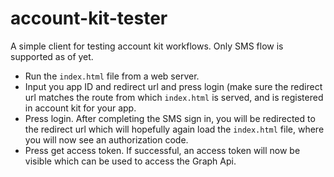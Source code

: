 # account-kit-tester
A simple client for testing account kit workflows. Only SMS flow is supported as of yet.

- Run the `index.html` file from a web server.
- Input you app ID and redirect url and press login (make sure the redirect url matches the route from which `index.html` is served, and is registered in account kit for your app.
- Press login. After completing the SMS sign in, you will be redirected to the redirect url which will hopefully again load the `index.html` file, where you will now see an authorization code.
- Press get access token. If successful, an access token will now be visible which can be used to access the Graph Api.
